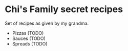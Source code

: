 # Chi's Family secret recipes

Set of recipes as given by my grandma.
- Pizzas (TODO)
- Sauces (TODO)
- Spreads (TODO)
